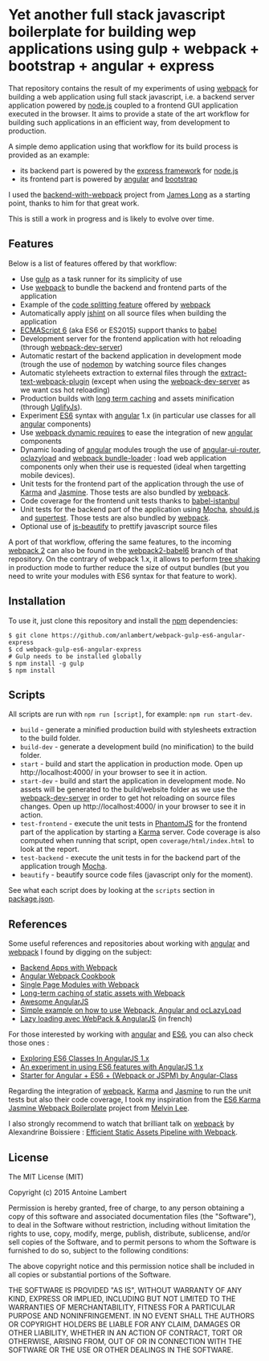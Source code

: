 # Yet another full stack javascript boilerplate for building wep applications using gulp + webpack + bootstrap + angular + express

That repository contains the result of my experiments of using [webpack](https://github.com/webpack/webpack) for building a web application
using full stack javascript, i.e. a backend server application powered by [node.js](https://nodejs.org/en/) coupled to a frontend GUI application
executed in the browser. It aims to provide a state of the art workflow for building such applications
in an efficient way, from development to production.  

A simple demo application using that workflow for its build process is provided  as an example:
  * its backend part is powered by the [express framework](http://expressjs.com/) for [node.js](https://nodejs.org/en/)
  * its frontend part is powered by [angular](https://angularjs.org/) and [bootstrap](http://getbootstrap.com/)

I used the [backend-with-webpack](https://github.com/jlongster/backend-with-webpack) project from [James Long](https://github.com/jlongster)
 as a starting point, thanks to him for that great work.

This is still a work in progress and is likely to evolve over time.

## Features  

Below is a list of features offered by that workflow:

  * Use [gulp](http://gulpjs.com/) as a task runner for its simplicity of use
  * Use [webpack](https://webpack.github.io/) to bundle the backend and frontend parts of the application
  * Example of the [code splitting feature](https://webpack.github.io/docs/code-splitting.html) offered by [webpack](https://webpack.github.io/)
  * Automatically apply [jshint](http://jshint.com/) on all source files when building the application
  * [ECMAScript 6](http://es6-features.org/) (aka ES6 or ES2015) support thanks to [babel](https://babeljs.io/)
  * Development server for the frontend application with hot reloading (through [webpack-dev-server](https://webpack.github.io/docs/webpack-dev-server.html))
  * Automatic restart of the backend application in development mode (trough the use of [nodemon](http://nodemon.io/)
  by watching source files changes
  * Automatic styleheets extraction to external files through the [extract-text-webpack-plugin](https://github.com/webpack/extract-text-webpack-plugin)
  (except when using the [webpack-dev-server](https://webpack.github.io/docs/webpack-dev-server.html) as we want css hot reloading)
  * Production builds with [long term caching](https://webpack.github.io/docs/long-term-caching.html)
  and assets minification (through [UglifyJs](http://lisperator.net/uglifyjs/)).
  * Experiment [ES6](http://es6-features.org/) syntax with [angular](https://angularjs.org/) 1.x
  (in particular use classes for all [angular](https://angularjs.org/) components)
  * Use [webpack dynamic requires](https://webpack.github.io/docs/context.html) to ease the integration of new [angular](https://angularjs.org/) components
  * Dynamic loading of [angular](https://angularjs.org/) modules trough the use of [angular-ui-router](https://github.com/angular-ui/ui-router), [oclazyload](https://oclazyload.readme.io/) and [webpack bundle-loader](https://github.com/webpack/bundle-loader) : load web application components only when their use is requested (ideal when targetting mobile devices).
  * Unit tests for the frontend part of the application through the use of [Karma](https://karma-runner.github.io/0.13/index.html) and [Jasmine](http://jasmine.github.io/). Those tests are also bundled by [webpack](https://webpack.github.io/).
  * Code coverage for the frontend unit tests thanks to [babel-istanbul](https://github.com/jmcriffey/babel-istanbul)
  * Unit tests for the backend part of the application using [Mocha](https://mochajs.org/), [should.js](https://github.com/shouldjs/should.js) and [supertest](https://github.com/visionmedia/supertest). Those tests are also bundled by [webpack](https://webpack.github.io/).
  * Optional use of [js-beautify](https://github.com/beautify-web/js-beautify) to prettify javascript source files

A port of that workflow, offering the same features, to the incoming [webpack 2](https://github.com/webpack/webpack) can also be found in the [webpack2-babel6](https://github.com/anlambert/webpack-gulp-es6-angular-express/tree/webpack2-babel6) branch of that repository.
On the contrary of webpack 1.x, it allows to perform [tree shaking](https://medium.com/modus-create-front-end-development/webpack-2-tree-shaking-configuration-9f1de90f3233#.8o21apggi) in production mode to further reduce the size of output bundles (but you need to write your modules with ES6 syntax for that feature to work).

## Installation

To use it, just clone this repository and install the [npm](https://www.npmjs.com/) dependencies:

```shell
$ git clone https://github.com/anlambert/webpack-gulp-es6-angular-express
$ cd webpack-gulp-es6-angular-express
# Gulp needs to be installed globally
$ npm install -g gulp
$ npm install
```

## Scripts

All scripts are run with `npm run [script]`, for example: `npm run start-dev`.

* `build` - generate a minified production build with stylesheets extraction to the build folder.
* `build-dev` - generate a development build (no minification) to the build folder.
* `start` - build and start the application in production mode. Open up http://localhost:4000/ in your browser to see it in action.
* `start-dev` - build and start the application in development mode. No assets will be generated to the build/website folder
  as we use the [webpack-dev-server](https://webpack.github.io/docs/webpack-dev-server.html) in order to get hot reloading on source files changes.
  Open up http://localhost:4000/ in your browser to see it in action.
* `test-frontend` - execute the unit tests in [PhantomJS](http://phantomjs.org/) for the frontend part of the application by starting a [Karma](https://karma-runner.github.io/0.13/index.html) server. Code coverage is also computed when running that script, open `coverage/html/index.html` to look at the report.
* `test-backend` - execute the unit tests in for the backend part of the application trough [Mocha](https://mochajs.org/).
* `beautify` - beautify source code files (javascript only for the moment).

See what each script does by looking at the `scripts` section in [package.json](./package.json).

## References

Some useful references and repositories about working with [angular](https://angularjs.org/) and [webpack](https://github.com/webpack/webpack) I found by digging on the subject:

  * [Backend Apps with Webpack](http://jlongster.com/Backend-Apps-with-Webpack--Part-I)
  * [Angular Webpack Cookbook](http://dmachat.github.io/angular-webpack-cookbook/)
  * [Single Page Modules with Webpack](http://dontkry.com/posts/code/single-page-modules-with-webpack.html)
  * [Long-term caching of static assets with Webpack](https://medium.com/@okonetchnikov/long-term-caching-of-static-assets-with-webpack-1ecb139adb95#.3ojwvxkul)
  * [Awesome AngularJS](https://github.com/gianarb/awesome-angularjs)
  * [Simple example on how to use Webpack, Angular and ocLazyLoad](https://github.com/voidberg/webpack-angularjs-lazyload)
  * [Lazy loading avec WebPack & AngularJS](http://blog.xebia.fr/2016/03/08/lazy-loading-avec-webpack-angularjs/) (in french)

For those interested by working with [angular](https://angularjs.org/) and [ES6](http://es6-features.org/), you can also check those ones :

  * [Exploring ES6 Classes In AngularJS 1.x](http://www.michaelbromley.co.uk/blog/350/exploring-es6-classes-in-angularjs-1-x%20nice)
  * [An experiment in using ES6 features with AngularJS 1.x ](https://github.com/michaelbromley/angular-es6)
  * [Starter for Angular + ES6 + (Webpack or JSPM) by Angular-Class](https://github.com/angular-class/NG6-starter)

Regarding the integration of [webpack](https://github.com/webpack/webpack), [Karma](https://karma-runner.github.io/0.13/index.html) and [Jasmine](http://jasmine.github.io/) to run the unit tests but also their code coverage, I took my inspiration from the [ES6 Karma Jasmine Webpack Boilerplate](https://github.com/zyml/es6-karma-jasmine-webpack-boilerplate) project from [Melvin Lee](https://github.com/zyml).

I also strongly recommend to watch that brilliant talk on [webpack](https://github.com/webpack/webpack) by Alexandrine Boissiere : [Efficient Static Assets Pipeline with Webpack](https://www.youtube.com/watch?v=w1dAb_Umt8o).

## License

The MIT License (MIT)

Copyright (c) 2015 Antoine Lambert

Permission is hereby granted, free of charge, to any person obtaining a copy
of this software and associated documentation files (the "Software"), to deal
in the Software without restriction, including without limitation the rights
to use, copy, modify, merge, publish, distribute, sublicense, and/or sell
copies of the Software, and to permit persons to whom the Software is
furnished to do so, subject to the following conditions:

The above copyright notice and this permission notice shall be included in
all copies or substantial portions of the Software.

THE SOFTWARE IS PROVIDED "AS IS", WITHOUT WARRANTY OF ANY KIND, EXPRESS OR
IMPLIED, INCLUDING BUT NOT LIMITED TO THE WARRANTIES OF MERCHANTABILITY,
FITNESS FOR A PARTICULAR PURPOSE AND NONINFRINGEMENT. IN NO EVENT SHALL THE
AUTHORS OR COPYRIGHT HOLDERS BE LIABLE FOR ANY CLAIM, DAMAGES OR OTHER
LIABILITY, WHETHER IN AN ACTION OF CONTRACT, TORT OR OTHERWISE, ARISING FROM,
OUT OF OR IN CONNECTION WITH THE SOFTWARE OR THE USE OR OTHER DEALINGS IN
THE SOFTWARE.
